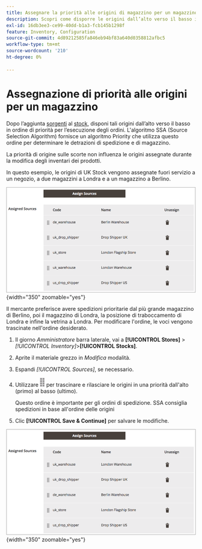 ```yaml
---
title: Assegnare la priorità alle origini di magazzino per un magazzino
description: Scopri come disporre le origini dall’alto verso il basso in ordine di priorità, utilizzato per determinare le detrazioni per spedizione e scorte.
exl-id: 16db3ee3-ce99-40dd-b1a3-fcb145b1298f
feature: Inventory, Configuration
source-git-commit: 4d89212585fa846eb94bf83a640d0358812afbc5
workflow-type: tm+mt
source-wordcount: '210'
ht-degree: 0%

---
```


# Assegnazione di priorità alle origini per un magazzino

Dopo l’aggiunta [sorgenti](sources-manage.md) al [stock](stocks-manage.md), disponi tali origini dall’alto verso il basso in ordine di priorità per l’esecuzione degli ordini. L&#39;algoritmo SSA (Source Selection Algorithm) fornisce un algoritmo Priority che utilizza questo ordine per determinare le detrazioni di spedizione e di magazzino.

La priorità di origine sulle scorte non influenza le origini assegnate durante la modifica degli inventari dei prodotti.

In questo esempio, le origini di UK Stock vengono assegnate fuori servizio a un negozio, a due magazzini a Londra e a un magazzino a Berlino.

![Ordine di origine prima della definizione delle priorità](assets/inventory-priority-before.png){width="350" zoomable="yes"}

Il mercante preferisce avere spedizioni prioritarie dal più grande magazzino di Berlino, poi il magazzino di Londra, la posizione di traboccamento di Londra e infine la vetrina a Londra. Per modificare l&#39;ordine, le voci vengono trascinate nell&#39;ordine desiderato.

1. Il giorno _Amministratore_ barra laterale, vai a **[!UICONTROL Stores]** > _[!UICONTROL Inventory]_>**[!UICONTROL Stocks]**.

1. Aprite il materiale grezzo in _Modifica_ modalità.

1. Espandi _[!UICONTROL Sources]_, se necessario.

1. Utilizzare ![Icona Ordina](assets/icon-sort.png) per trascinare e rilasciare le origini in una priorità dall&#39;alto (primo) al basso (ultimo).

   Questo ordine è importante per gli ordini di spedizione. SSA consiglia spedizioni in base all&#39;ordine delle origini

1. Clic **[!UICONTROL Save & Continue]** per salvare le modifiche.

![Ordine di origine dopo la definizione delle priorità](assets/inventory-stock-priority-after.png){width="350" zoomable="yes"}
